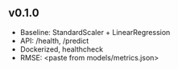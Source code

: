 ## v0.1.0
- Baseline: StandardScaler + LinearRegression
- API: /health, /predict
- Dockerized, healthcheck
- RMSE: <paste from models/metrics.json>